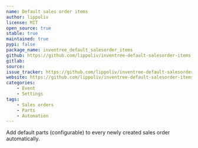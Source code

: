 ```yaml
---
name: Default sales order items                                                    # Name of the plugin (should be either NAME, TITLE or SLUG)
author: lippoliv                                                           # Maintainer must be the same as the publisher reference
license: MIT                                                                      # License, we prefer open source
open_source: true                                                                 # Is this project licensed with an OSI-approved license - aka 'open source'
stable: true                                                                      # Is this project stable? Should users deploy this in their instace?
maintained: true                                                                  # Is this project maintained?
pypi: false                                                                        # Is availanle via PyPi
package_name: inventree_default_salesorder_items                                            # Name of the package on the index, required if pypi true
github: https://github.com/lippoliv/inventree-default-salesorder-items                     # Ĺink to repo in GitHub, one of github, gitlab or source is required
gitlab: 
source: 
issue_tracker: https://github.com/lippoliv/inventree-default-salesorder-items/issues       # Link to Issue tracker, optional
website: https://github.com/lippoliv/inventree-default-salesorder-items                                                    # Website, full path with protocol, optional
categories:                                                                       # Mixins/integrations that are used, optional
    - Event
    - Settings
tags:                                                                             # Freetext tags - treat them like kewords, optional
    - Sales orders
    - Parts
    - Automation
---
```

Add default parts (configurable) to every newly created sales order automatically.